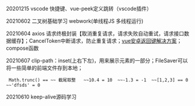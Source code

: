 20201215 vscode 快捷键、vue-peek定义跳转（vscode插件）

20210602 二叉树基础学习 webwork(单线程JS 多线程运行)

20210604 axios 请求终极封装【取消重复请求，请求失败自动重试，请求接口数据缓存】；CancelToken中断请求，防止重复请求；[vue安卓返回键解决方案](https://blog.csdn.net/baisu3727/article/details/101608832)；
compose函数

20210607 clip-path：inset(上右下左)，用来展示元素的一部分；FileSaver可以将一些简单的前端文件存到本地；
```
 Math.trunc() == ~~ 截尾取整   ~~10.4 = 10  ~~-1.3 = -1  ~~[1,2,3] == 0  ~~'dfsds' = 0
```

20210610 keep-alive源码学习